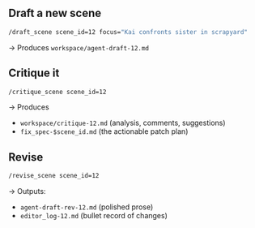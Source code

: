 ## Draft a new scene

```sh
/draft_scene scene_id=12 focus="Kai confronts sister in scrapyard"
```

→ Produces `workspace/agent-draft-12.md`

## Critique it

```sh
/critique_scene scene_id=12
```

→ Produces

- `workspace/critique-12.md` (analysis, comments, suggestions)
- `fix_spec-$scene_id.md` (the actionable patch plan)

## Revise

```sh
/revise_scene scene_id=12
```

→ Outputs:

- `agent-draft-rev-12.md` (polished prose)
- `editor_log-12.md` (bullet record of changes)
